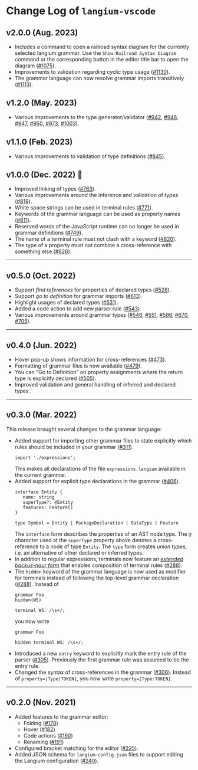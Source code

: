 # Change Log of `langium-vscode`

## v2.0.0 (Aug. 2023)

* Includes a command to open a railroad syntax diagram for the currently selected langium grammar. Use the `Show Railroad Syntax Diagram` command or the corresponding button in the editor title bar to open the diagram ([#1075](https://github.com/langium/langium/pull/1075)).
* Improvements to validation regarding cyclic type usage ([#1130](https://github.com/langium/langium/pull/1130)).
* The grammar language can now resolve grammar imports transitively ([#1113](https://github.com/langium/langium/pull/1113)).

## v1.2.0 (May. 2023)

* Various improvements to the type generator/validator ([#942](https://github.com/langium/langium/pull/942), [#946](https://github.com/langium/langium/pull/946), [#947](https://github.com/langium/langium/pull/947), [#950](https://github.com/langium/langium/pull/950), [#973](https://github.com/langium/langium/pull/973), [#1003](https://github.com/langium/langium/pull/1003)).

## v1.1.0 (Feb. 2023)

* Various improvements to validation of type definitions ([#845](https://github.com/langium/langium/pull/845)).

## v1.0.0 (Dec. 2022) 🎉

 * Improved linking of types ([#763](https://github.com/langium/langium/pull/763)).
 * Various improvements around the inference and validation of types ([#819](https://github.com/langium/langium/pull/819)).
 * White space strings can be used in terminal rules ([#771](https://github.com/langium/langium/pull/771)).
 * Keywords of the grammar language can be used as property names ([#811](https://github.com/langium/langium/pull/811)).
 * Reserved words of the JavaScript runtime can no longer be used in grammar definitions ([#749](https://github.com/langium/langium/pull/749)).
 * The name of a terminal rule must not clash with a keyword ([#820](https://github.com/langium/langium/pull/820)).
 * The type of a property must not combine a cross-reference with something else ([#826](https://github.com/langium/langium/pull/826)).

---

## v0.5.0 (Oct. 2022)

 * Support _find references_ for properties of declared types ([#528](https://github.com/langium/langium/pull/528)).
 * Support _go to definition_ for grammar imports ([#613](https://github.com/langium/langium/pull/613)).
 * Highlight usages of declared types ([#531](https://github.com/langium/langium/pull/531)).
 * Added a code action to add new parser rule ([#543](https://github.com/langium/langium/pull/543)).
 * Various improvements around grammar types ([#548](https://github.com/langium/langium/pull/548), [#551](https://github.com/langium/langium/pull/551), [#586](https://github.com/langium/langium/pull/586), [#670](https://github.com/langium/langium/pull/670), [#705](https://github.com/langium/langium/pull/705)).

---

## v0.4.0 (Jun. 2022)

 * Hover pop-up shows information for cross-references ([#473](https://github.com/langium/langium/pull/473)).
 * Formatting of grammar files is now available ([#479](https://github.com/langium/langium/pull/479)).
 * You can "Go to Definition" on property assignments where the return type is explicitly declared ([#505](https://github.com/langium/langium/pull/505)).
 * Improved validation and general handling of inferred and declared types.

---

## v0.3.0 (Mar. 2022)

This release brought several changes to the grammar language:

 * Added support for importing other grammar files to state explicitly which rules should be included in your grammar ([#311](https://github.com/langium/langium/pull/311)).
   ```
   import './expressions';
   ```
   This makes all declarations of the file `expressions.langium` available in the current grammar.
 * Added support for explicit type declarations in the grammar ([#406](https://github.com/langium/langium/pull/406)).
   ```
   interface Entity {
      name: string
      superType?: @Entity
      features: Feature[]
   }

   type Symbol = Entity | PackageDeclaration | DataType | Feature
   ```
   The `interface` form describes the properties of an AST node type. The `@` character used at the `superType` property above denotes a cross-reference to a node of type `Entity`. The `type` form creates _union types_, i.e. an alternative of other declared or inferred types.
 * In addition to regular expressions, terminals now feature an [_extended backus-naur form_](https://langium.org/docs/grammar-language/#more-on-terminal-rules) that enables composition of terminal rules ([#288](https://github.com/langium/langium/pull/288)).
 * The `hidden` keyword of the grammar language is now used as modifier for terminals instead of following the top-level grammar declaration ([#288](https://github.com/langium/langium/pull/288)).
   Instead of
   ```
   grammar Foo
   hidden(WS)

   terminal WS: /\s+/;
   ```
   you now write
   ```
   grammar Foo

   hidden terminal WS: /\s+/;
   ```
 * Introduced a new `entry` keyword to explicitly mark the entry rule of the parser ([#305](https://github.com/langium/langium/pull/305)). Previously the first grammar rule was assumed to be the entry rule.
 * Changed the syntax of cross-references in the grammar ([#306](https://github.com/langium/langium/pull/306)). Instead of `property=[Type|TOKEN]`, you now write `property=[Type:TOKEN]`.

---

## v0.2.0 (Nov. 2021)

 * Added features to the grammar editor:
    * Folding ([#178](https://github.com/langium/langium/pull/178))
    * Hover ([#182](https://github.com/langium/langium/pull/182))
    * Code actions ([#190](https://github.com/langium/langium/pull/190))
    * Renaming ([#191](https://github.com/langium/langium/pull/191))
 * Configured bracket matching for the editor ([#225](https://github.com/langium/langium/pull/225)).
 * Added JSON schema for `langium-config.json` files to support editing the Langium configuration ([#240](https://github.com/langium/langium/pull/240)).
